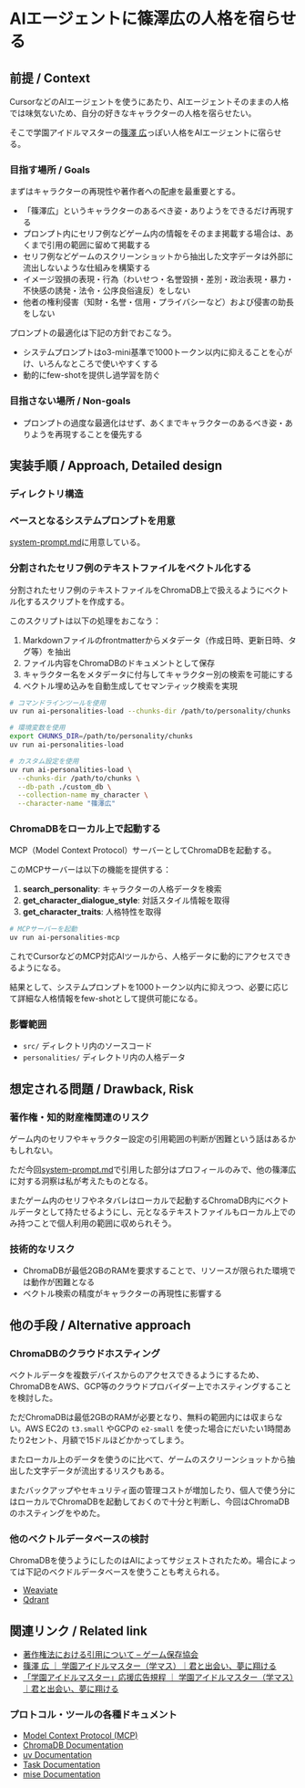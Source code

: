 # AIエージェントに篠澤広の人格を宿らせる

## 前提 / Context

<!--
[required]
- 実装予定の機能がなぜ必要かを書く
- 機能実装での要求や考慮する点などを書く
-->

CursorなどのAIエージェントを使うにあたり、AIエージェントそのままの人格では味気ないため、自分の好きなキャラクターの人格を宿らせたい。

そこで学園アイドルマスターの[篠澤 広](https://gakuen.idolmaster-official.jp/idol/hiro/)っぽい人格をAIエージェントに宿らせる。

### 目指す場所 / Goals

<!--
[required]
- （定性面）機能を実装したことによってユーザーに対しどのような影響を与えるかを書く
- （定量面）機能実装が成功とみなされる測定可能な基準があれば書く
-->

まずはキャラクターの再現性や著作者への配慮を最重要とする。

- 「篠澤広」というキャラクターのあるべき姿・ありようをできるだけ再現する
- プロンプト内にセリフ例などゲーム内の情報をそのまま掲載する場合は、あくまで引用の範囲に留めて掲載する
- セリフ例などゲームのスクリーンショットから抽出した文字データは外部に流出しないような仕組みを構築する
- イメージ毀損の表現・行為（わいせつ・名誉毀損・差別・政治表現・暴力・不快感の誘発・法令・公序良俗違反）をしない
- 他者の権利侵害（知財・名誉・信用・プライバシーなど）および侵害の助長をしない

プロンプトの最適化は下記の方針でおこなう。

- システムプロンプトはo3-mini基準で1000トークン以内に抑えることを心がけ、いろんなところで使いやすくする
- 動的にfew-shotを提供し過学習を防ぐ

### 目指さない場所 / Non-goals

<!--
[required]
機能を実装する上でやらないことを書く。
-->

- プロンプトの過度な最適化はせず、あくまでキャラクターのあるべき姿・ありようを再現することを優先する

## 実装手順 / Approach, Detailed design

<!--
[required]
機能実装にあたってどのように実装するか、具体的なタスクやコードを書ける範囲で書く。
-->

### ディレクトリ構造

### ベースとなるシステムプロンプトを用意

[system-prompt.md](../personalities/shinosawa_hiro/system-prompt.md)に用意している。

### 分割されたセリフ例のテキストファイルをベクトル化する

分割されたセリフ例のテキストファイルをChromaDB上で扱えるようにベクトル化するスクリプトを作成する。

このスクリプトは以下の処理をおこなう：

1. Markdownファイルのfrontmatterからメタデータ（作成日時、更新日時、タグ等）を抽出
2. ファイル内容をChromaDBのドキュメントとして保存
3. キャラクター名をメタデータに付与してキャラクター別の検索を可能にする
4. ベクトル埋め込みを自動生成してセマンティック検索を実現

```bash
# コマンドラインツールを使用
uv run ai-personalities-load --chunks-dir /path/to/personality/chunks
```

```bash
# 環境変数を使用
export CHUNKS_DIR=/path/to/personality/chunks
uv run ai-personalities-load
```

```bash
# カスタム設定を使用
uv run ai-personalities-load \
  --chunks-dir /path/to/chunks \
  --db-path ./custom_db \
  --collection-name my_character \
  --character-name "篠澤広"
```

### ChromaDBをローカル上で起動する

MCP（Model Context Protocol）サーバーとしてChromaDBを起動する。

このMCPサーバーは以下の機能を提供する：

1. **search_personality**: キャラクターの人格データを検索
2. **get_character_dialogue_style**: 対話スタイル情報を取得
3. **get_character_traits**: 人格特性を取得

```bash
# MCPサーバーを起動
uv run ai-personalities-mcp
```

これでCursorなどのMCP対応AIツールから、人格データに動的にアクセスできるようになる。

結果として、システムプロンプトを1000トークン以内に抑えつつ、必要に応じて詳細な人格情報をfew-shotとして提供可能になる。

### 影響範囲

<!--
[required]
影響を受けるファイルを書く。
-->

- `src/` ディレクトリ内のソースコード
- `personalities/` ディレクトリ内の人格データ

## 想定される問題 / Drawback, Risk

<!--
機能実装にともない想定される問題があれば書く。
-->

### 著作権・知的財産権関連のリスク

ゲーム内のセリフやキャラクター設定の引用範囲の判断が困難という話はあるかもしれない。

ただ今回[system-prompt.md](../personalities/shinosawa_hiro/system-prompt.md)で引用した部分はプロフィールのみで、他の篠澤広に対する洞察は私が考えたものとなる。

またゲーム内のセリフやネタバレはローカルで起動するChromaDB内にベクトルデータとして持たせるようにし、元となるテキストファイルもローカル上でのみ持つことで個人利用の範囲に収められそう。

### 技術的なリスク

- ChromaDBが最低2GBのRAMを要求することで、リソースが限られた環境では動作が困難となる
- ベクトル検索の精度がキャラクターの再現性に影響する

## 他の手段 / Alternative approach

<!--
[required]
他に検討した実装方法があれば書く。他の手段がない場合はその旨を書く。
-->

### ChromaDBのクラウドホスティング

ベクトルデータを複数デバイスからのアクセスできるようにするため、ChromaDBをAWS、GCP等のクラウドプロバイダー上でホスティングすることを検討した。

ただChromaDBは最低2GBのRAMが必要となり、無料の範囲内には収まらない。AWS EC2の `t3.small` やGCPの `e2-small` を使った場合にだいたい1時間あたり2セント、月額で15ドルほどかかってしまう。

またローカル上のデータを使うのに比べて、ゲームのスクリーンショットから抽出した文字データが流出するリスクもある。

またバックアップやセキュリティ面の管理コストが増加したり、個人で使う分にはローカルでChromaDBを起動しておくので十分と判断し、今回はChromaDBのホスティングをやめた。

### 他のベクトルデータベースの検討

ChromaDBを使うようにしたのはAIによってサジェストされたため。場合によっては下記のベクドルデータベースを使うことも考えられる。

- [Weaviate](https://github.com/weaviate/weaviate)
- [Qdrant](https://github.com/qdrant/qdrant)

## 関連リンク / Related link

<!--
関連するissue、参考にしたリンクを書く。
-->

- [著作権法における引用について – ゲーム保存協会](https://www.gamepres.org/media/contents/fairuse/)
- [篠澤 広 ｜ 学園アイドルマスター（学マス）｜君と出会い、夢に翔ける](https://gakuen.idolmaster-official.jp/idol/hiro/)
- [「学園アイドルマスター」応援広告規程 ｜ 学園アイドルマスター（学マス）｜君と出会い、夢に翔ける](https://gakuen.idolmaster-official.jp/media/fankit/terms-of-cheering-ad/)

### プロトコル・ツールの各種ドキュメント

- [Model Context Protocol (MCP)](https://modelcontextprotocol.io/introduction)
- [ChromaDB Documentation](https://docs.trychroma.com/docs/overview/introduction)
- [uv Documentation](https://docs.astral.sh/uv/)
- [Task Documentation](https://taskfile.dev/)
- [mise Documentation](https://mise.jdx.dev/)
